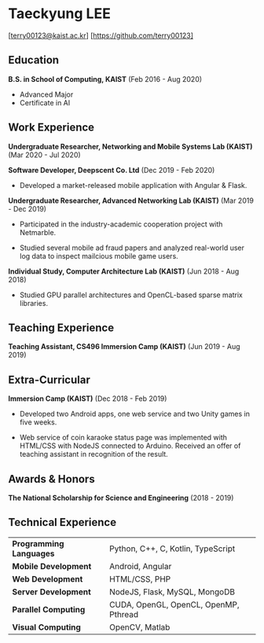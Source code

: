Taeckyung LEE
=============

[terry00123@kaist.ac.kr] [https://github.com/terry00123]


Education
---------

**B.S. in School of Computing, KAIST** (Feb 2016 - Aug 2020)

- Advanced Major
- Certificate in AI


Work Experience
---------------

**Undergraduate Researcher, Networking and Mobile Systems Lab (KAIST)** (Mar 2020 - Jul 2020)

**Software Developer, Deepscent Co. Ltd** (Dec 2019 - Feb 2020)

- Developed a market-released mobile application with Angular & Flask.

**Undergraduate Researcher, Advanced Networking Lab (KAIST)** (Mar 2019 - Dec 2019)

- Participated in the industry-academic cooperation project with Netmarble.

- Studied several mobile ad fraud papers and analyzed real-world user log data to inspect mailcious mobile game users.

**Individual Study, Computer Architecture Lab (KAIST)** (Jun 2018 - Aug 2018)

- Studied GPU parallel architectures and OpenCL-based sparse matrix libraries.


Teaching Experience
-------------------

**Teaching Assistant, CS496 Immersion Camp (KAIST)** (Jun 2019 - Aug 2019)


Extra-Curricular
----------------

**Immersion Camp (KAIST)** (Dec 2018 - Feb 2019)

- Developed two Android apps, one web service and two Unity games in five weeks.

- Web service of coin karaoke status page was implemented with HTML/CSS with NodeJS connected to Arduino. Received an offer of teaching assistant in recognition of the result.


Awards & Honors
---------------

**The National Scholarship for Science and Engineering** (2018 - 2019)


Technical Experience
---------------------

| | |
|:---|:---|
| **Programming Languages** | Python, C++, C, Kotlin, TypeScript |
| **Mobile Development** | Android, Angular |
| **Web Development** | HTML/CSS, PHP |
| **Server Development** | NodeJS, Flask, MySQL, MongoDB |
| **Parallel Computing** | CUDA, OpenGL, OpenCL, OpenMP, Pthread |
| **Visual Computing** | OpenCV, Matlab |


<!--
**terry00123/terry00123** is a ✨ _special_ ✨ repository because its `README.md` (this file) appears on your GitHub profile.

Here are some ideas to get you started:

- 🔭 I’m currently working on ...
- 🌱 I’m currently learning ...
- 👯 I’m looking to collaborate on ...
- 🤔 I’m looking for help with ...
- 💬 Ask me about ...
- 📫 How to reach me: ...
- 😄 Pronouns: ...
- ⚡ Fun fact: ...
-->
